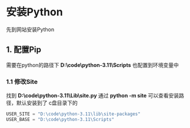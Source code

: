 # 安装Python

先到网站安装Python

## 1. 配置Pip

需要在python的路径下 **D:\code\python-3.11\Scripts** 也配置到环境变量中

### 1.1 修改Site

找到 **D:\code\python-3.11\Lib\site.py**  通过 **python -m site** 可以查看安装路径，默认安装到了 c盘目录下的

```python
USER_SITE = "D:\code\python-3.11\lib\site-packages"
USER_BASE = "D:\code\python-3.11\Scripts"
```

